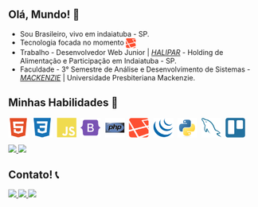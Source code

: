 ## Olá, Mundo! 👋
- Sou Brasileiro, vivo em indaiatuba - SP.
- Tecnologia focada no momento <kbd><img align="center" alt="laravel" height="20" width="20" src="https://raw.githubusercontent.com/devicons/devicon/master/icons/laravel/laravel-plain.svg" style="max-width:100%;"></kbd>
- Trabalho - Desenvolvedor Web Junior | [*HALIPAR*](https://www.halipar.com.br/) - Holding de Alimentação e Participação em Indaiatuba - SP.
- Faculdade - 3° Semestre de Análise e Desenvolvimento de Sistemas - [*MACKENZIE*](https://www.mackenzie.br/) | Universidade Presbiteriana Mackenzie.

## Minhas Habilidades 🚀
<p>
    <kbd>
        <kbd><img align="center" alt="html" height="40" width="40" src="https://raw.githubusercontent.com/devicons/devicon/master/icons/html5/html5-plain.svg" style="max-width:100%;"></kbd>
        <kbd><img align="center" alt="css" height="40" width="40" src="https://raw.githubusercontent.com/devicons/devicon/master/icons/css3/css3-plain.svg" style="max-width:100%;"></kbd>
        <kbd><img align="center" alt="javascript" height="40" width="40" src="https://raw.githubusercontent.com/devicons/devicon/master/icons/javascript/javascript-plain.svg" style="max-width:100%;"></kbd>
        <kbd><img align="center" alt="bootstrap" height="40" width="40" src="https://raw.githubusercontent.com/devicons/devicon/master/icons/bootstrap/bootstrap-plain.svg" style="max-width:100%;"></kbd>
        <kbd><img align="center" alt="php" height="40" width="40" src="https://raw.githubusercontent.com/devicons/devicon/master/icons/php/php-original.svg" style="max-width:100%;"></kbd>
        <kbd><img align="center" alt="laravel" height="40" width="40" src="https://raw.githubusercontent.com/devicons/devicon/master/icons/laravel/laravel-plain.svg" style="max-width:100%;"></kbd>
        <kbd><img align="center" alt="jquery" height="40" width="40" src="https://raw.githubusercontent.com/devicons/devicon/master/icons/jquery/jquery-plain.svg" style="max-width:100%;"></kbd>
        <kbd><img align="center" alt="python" height="40" width="40" src="https://raw.githubusercontent.com/devicons/devicon/master/icons/python/python-original.svg" style="max-width:100%;"></kbd>
        <kbd><img align="center" alt="mysql" height="40" width="40" src="https://raw.githubusercontent.com/devicons/devicon/master/icons/mysql/mysql-plain.svg" style="max-width:100%;"></kbd>
        <kbd><img align="center" alt="trello" height="40" width="40" src="https://raw.githubusercontent.com/devicons/devicon/master/icons/trello/trello-plain.svg" style="max-width:100%;"></kbd> 
    </kbd>
</p>
   
 <a href="https://github.com/gustavocamalionti" target="_blank">
  <img height="170em" src="https://github-readme-stats-eight-theta.vercel.app/api?username=gustavocamalionti&show_icons=true&theme=dracula&include_all_commits=true&count_private=true"/>
  <img height="170em" src="https://github-readme-stats-eight-theta.vercel.app/api/top-langs/?username=gustavocamalionti&layout=compact&langs_count=8&theme=dracula"/>
</a>

## Contato! 📞
<div>
   <a href = "mailto:gustavocamalionti@outlook.com">
     <img src="https://img.shields.io/badge/Microsoft_Outlook-0078D4?style=for-the-badge&logo=microsoft-outlook&logoColor=white"" target="_blank">
   </a>
  
  <a href="https://www.linkedin.com/in/gustavocamalionti/" target="_blank">
    <img src="https://img.shields.io/badge/-LinkedIn-%230077B5?style=for-the-badge&logo=linkedin&logoColor=white">
  </a>
  
   <a href="https://api.whatsapp.com/send?phone=5519982230726" target="_blank">
     <img src="https://img.shields.io/badge/WhatsApp-25D366?style=for-the-badge&logo=whatsapp&logoColor=white"
</div>




 <!--
**gustavocamalionti/gustavocamalionti** is a ✨ _special_ ✨ repository because its `README.md` (this file) appears on your GitHub profile.

Here are some ideas to get you started:

- 🔭 I’m currently working on ...
- 🌱 I’m currently learning ...
- 👯 I’m looking to collaborate on ...
- 🤔 I’m looking for help with ...
- 💬 Ask me about ...
- 📫 How to reach me: ...
- 😄 Pronouns: ...
- ⚡ Fun fact: ...
![Anurag's GitHub stats](https://github-readme-stats.vercel.app/api?username=gustavocamalionti&show_icons=true&theme=dracula)
[![Top Langs](https://github-readme-stats.vercel.app/api/top-langs/?username=gustavocamalionti&layout=compact&theme=dracula)](https://github.com/anuraghazra/github-readme-stats) --!>

